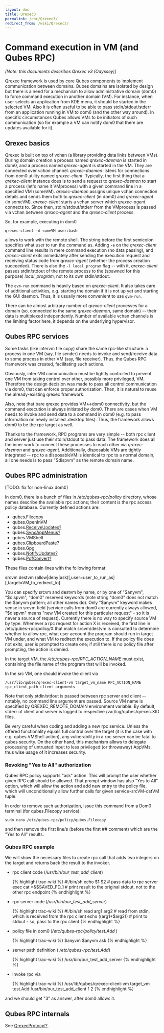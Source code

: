 ```yaml
---
layout: doc
title: Qrexec3
permalink: /doc/Qrexec3/
redirect_from: /wiki/Qrexec3/
---
```


Command execution in VM (and Qubes RPC)
=======================================

*[Note: this documents describes Qrexec v3 (Odyssey)]*

Qrexec framework is used by core Qubes components to implement communication between domains. Qubes domains are isolated by design but there is a need for a mechanism to allow administrative domain (dom0) to force command execution in another domain (VM). For instance, when user selects an application from KDE menu, it should be started in the selected VM. Also it is often useful to be able to pass stdin/stdout/stderr from an application running in VM to dom0 (and the other way around). In specific circumstances Qubes allows VMs to be initiators of such communication (so for example a VM can notify dom0 that there are updates available for it).

Qrexec basics
-------------

Qrexec is built on top of vchan (a library providing data links between VMs). During domain creation a process named *qrexec-daemon* is started in dom0, and a process named *qrexec-agent* is started in the VM. They are connected over *vchan* channel. *qrexec-daemon* listens for connections from dom0 utility named *qrexec-client*. Typically, the first thing that a *qrexec-client* instance does is to send a request to *qrexec-daemon* to start a process (let's name it VMprocess) with a given command line in a specified VM (someVM). *qrexec-daemon* assigns unique vchan connection details and sends them both to *qrexec-client* (in dom0) and *qrexec-agent* (in someVM). *qrexec-client* starts a vchan server which *qrexec-agent* connects to. Since then, stdin/stdout/stderr from the VMprocess is passed via vchan between *qrexec-agent* and the *qrexec-client* process.

So, for example, executing in dom0

`qrexec-client -d someVM user:bash`

allows to work with the remote shell. The string before the first semicolon specifies what user to run the command as. Adding `-e` on the *qrexec-client* command line results in mere command execution (no data passing), and *qrexec-client* exits immediately after sending the execution request and receiving status code from *qrexec-agent* (whether the process creation succeeded). There is also the `-l local_program` flag -- with it, *qrexec-client* passes stdin/stdout of the remote process to the (spawned for this purpose) *local\_program*, not to its own stdin/stdout.

The `qvm-run` command is heavily based on *qrexec-client*. It also takes care of additional activities, e.g. starting the domain if it is not up yet and starting the GUI daemon. Thus, it is usually more convenient to use `qvm-run`.

There can be almost arbitrary number of *qrexec-client* processes for a domain (so, connected to the same *qrexec-daemon*, same domain) -- their data is multiplexed independently. Number of available vchan channels is the limiting factor here, it depends on the underlying hypervisor.

Qubes RPC services
------------------

Some tasks (like intervm file copy) share the same rpc-like structure: a process in one VM (say, file sender) needs to invoke and send/receive data to some process in other VM (say, file receiver). Thus, the Qubes RPC framework was created, facilitating such actions.

Obviously, inter-VM communication must be tightly controlled to prevent one VM from taking control over other, possibly more privileged, VM. Therefore the design decision was made to pass all control communication via dom0, that can enforce proper authorization. Then, it is natural to reuse the already-existing qrexec framework.

Also, note that bare qrexec provides VM\<-\>dom0 connectivity, but the command execution is always initiated by dom0. There are cases when VM needs to invoke and send data to a command in dom0 (e.g. to pass information on newly installed .desktop files). Thus, the framework allows dom0 to be the rpc target as well.

Thanks to the framework, RPC programs are very simple -- both rpc client and server just use their stdin/stdout to pass data. The framework does all the inner work to connect these processes to each other via *qrexec-daemon* and *qrexec-agent*. Additionally, disposable VMs are tightly integrated -- rpc to a disposableVM is identical to rpc to a normal domain, all one needs is to pass "\$dispvm" as the remote domain name.

Qubes RPC administration
------------------------

[TODO: fix for non-linux dom0]

In dom0, there is a bunch of files in */etc/qubes-rpc/policy* directory, whose names describe the available rpc actions; their content is the rpc access policy database. Currently defined actions are:

-   qubes.Filecopy
-   qubes.OpenInVM
-   qubes.[ReceiveUpdates?](/doc/ReceiveUpdates/)
-   qubes.[SyncAppMenus?](/doc/SyncAppMenus/)
-   qubes.VMShell
-   qubes.[ClipboardPaste?](/doc/ClipboardPaste/)
-   qubes.Gpg
-   qubes.[NotifyUpdates?](/doc/NotifyUpdates/)
-   qubes.[PdfConvert?](/doc/PdfConvert/)

These files contain lines with the following format:

srcvm destvm (allow|deny|ask)[,user=user\_to\_run\_as][,target=VM\_to\_redirect\_to]

You can specify srcvm and destvm by name, or by one of "\$anyvm", "\$dispvm", "dom0" reserved keywords (note string "dom0" does not match the \$anyvm pattern; all other names do). Only "\$anyvm" keyword makes sense in srcvm field (service calls from dom0 are currently always allowed, "\$dispvm" means "new VM created for this particular request" - so it is never a source of request). Currently there is no way to specify source VM by type. Whenever a rpc request for action X is received, the first line in /etc/qubes-rpc/policy/X that match srcvm/destvm is consulted to determine whether to allow rpc, what user account the program should run in target VM under, and what VM to redirect the execution to. If the policy file does not exits, user is prompted to create one; if still there is no policy file after prompting, the action is denied.

In the target VM, the */etc/qubes-rpc/RPC\_ACTION\_NAME* must exist, containing the file name of the program that will be invoked.

In the src VM, one should invoke the client via

`/usr/lib/qubes/qrexec-client-vm target_vm_name RPC_ACTION_NAME rpc_client_path client arguments`

Note that only stdin/stdout is passed between rpc server and client -- notably, no command line argument are passed. Source VM name is specified by QREXEC\_REMOTE\_DOMAIN environment variable. By default, stderr of client and server is logged to respective /var/log/qubes/qrexec.XID files.

Be very careful when coding and adding a new rpc service. Unless the offered functionality equals full control over the target (it is the case with e.g. qubes.VMShell action), any vulnerability in a rpc server can be fatal to qubes security. On the other hand, this mechanism allows to delegate processing of untrusted input to less privileged (or throwaway) AppVMs, thus wise usage of it increases security.

### Revoking "Yes to All" authorization

Qubes RPC policy supports "ask" action. This will prompt the user whether given RPC call should be allowed. That prompt window has also "Yes to All" option, which will allow the action and add new entry to the policy file, which will unconditionally allow further calls for given service-srcVM-dstVM tuple.

In order to remove such authorization, issue this command from a Dom0 terminal (for qubes.Filecopy service):

`sudo nano /etc/qubes-rpc/policy/qubes.Filecopy`

and then remove the first line/s (before the first \#\# comment) which are the "Yes to All" results.

### Qubes RPC example

We will show the necessary files to create rpc call that adds two integers on the target and returns back the result to the invoker.

-   rpc client code (*/usr/bin/our\_test\_add\_client*)

    {% highlight trac-wiki %}
    #!/bin/sh
    echo $1 $2    # pass data to rpc server
    exec cat >&$SAVED_FD_1 # print result to the original stdout, not to the other rpc endpoint
    {% endhighlight %}

-   rpc server code (*/usr/bin/our\_test\_add\_server*)

    {% highlight trac-wiki %}
    #!/bin/sh
    read arg1 arg2 # read from stdin, which is received from the rpc client
    echo $(($arg1+$arg2)) # print to stdout - so, pass to the rpc client
    {% endhighlight %}

-   policy file in dom0 (*/etc/qubes-rpc/policy/test.Add* )

    {% highlight trac-wiki %}
    $anyvm $anyvm ask
    {% endhighlight %}

-   server path definition ( */etc/qubes-rpc/test.Add*)

    {% highlight trac-wiki %}
    /usr/bin/our_test_add_server
    {% endhighlight %}

-   invoke rpc via

    {% highlight trac-wiki %}
    /usr/lib/qubes/qrexec-client-vm target_vm test.Add /usr/bin/our_test_add_client 1 2
    {% endhighlight %}

and we should get "3" as answer, after dom0 allows it.

Qubes RPC internals
-------------------

See [QrexecProtocol?](/doc/QrexecProtocol/).
